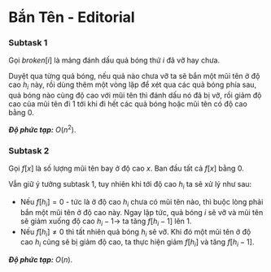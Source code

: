 # Bắn Tên - Editorial

### Subtask 1

Gọi $broken[i]$ là mảng đánh dấu quả bóng thứ $i$ đã vỡ hay chưa.

Duyệt qua từng quả bóng, nếu quả nào chưa vỡ ta sẽ bắn một mũi tên ở độ cao $h_i$ này, rồi dùng thêm một vòng lặp để xét qua các quả bóng phía sau, quả bóng nào cùng độ cao với mũi tên thì đánh dấu nó đã bị vỡ, rồi giảm độ cao của mũi tên đi $1$ tới khi đi hết các quả bóng hoặc mũi tên có độ cao bằng $0$. 

***Độ phức tạp:*** $O(n^2)$.

### Subtask 2

Gọi $f[x]$ là số lượng mũi tên bay ở độ cao $x$. Ban đầu tất cả $f[x]$ bằng $0$.

Vẫn giữ ý tưởng subtask $1,$ tuy nhiên khi tới độ cao $h_i$ ta sẽ xử lý như sau:
- Nếu $f[h_i] = 0$ - tức là ở độ cao $h_i$ chưa có mũi tên nào, thì buộc lòng phải bắn một mũi tên ở độ cao này. Ngay lập tức, quả bóng $i$ sẽ vỡ và mũi tên sẽ giảm xuống độ cao $h_i - 1 \to$ ta tăng $f[h_i - 1]$ lên $1$.
- Nếu $f[h_i] \ne 0$ thì tất nhiên quả bóng $h_i$ sẽ vỡ. Khi đó một mũi tên ở độ cao $h_i$ cũng sẽ bị giảm độ cao, ta thực hiện giảm $f[h_i]$ và tăng $f[h_i - 1]$.

***Độ phức tạp:*** $O(n)$.
